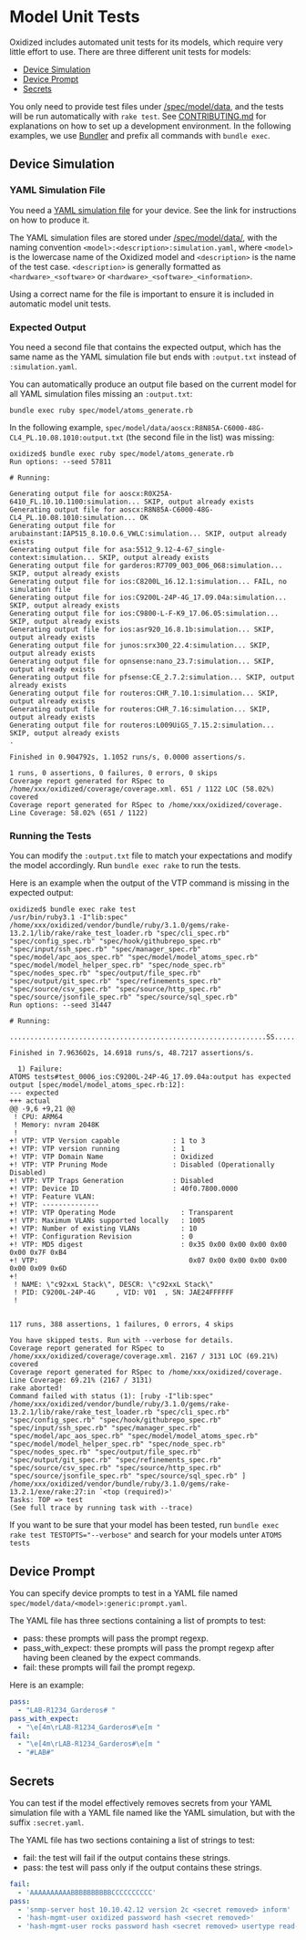 # Model Unit Tests
Oxidized includes automated unit tests for its models, which require very little
effort to use. There are three different unit tests for models:
- [Device Simulation](ModelUnitTests.md#device-simulation)
- [Device Prompt](ModelUnitTests.md#device-prompt)
- [Secrets](ModelUnitTests.md#secrets)

You only need to provide test files under [/spec/model/data](/spec/model/data),
and the tests will be run automatically with `rake test`. See
[CONTRIBUTING.md](/CONTRIBUTING.md) for explanations on how to set up a
development environment. In the following examples, we use
[Bundler](https://bundler.io/) and prefix all commands with `bundle exec`.

## Device Simulation
### YAML Simulation File
You need a [YAML simulation file](/docs/DeviceSimulation.md) for your device.
See the link for instructions on how to produce it.

The YAML simulation files are stored under
[/spec/model/data/](/spec/model/data/), with the naming convention
`<model>:<description>:simulation.yaml`, where `<model>` is the lowercase name
of the Oxidized model and `<description>` is the name of the test case.
`<description>` is generally formatted as `<hardware>_<software>` or
`<hardware>_<software>_<information>`.

Using a correct name for the file is important to ensure it is included in
automatic model unit tests.

### Expected Output
You need a second file that contains the expected output, which has the same
name as the YAML simulation file but ends with `:output.txt` instead of
`:simulation.yaml`.

You can automatically produce an output file based on the current model for all
YAML simulation files missing an `:output.txt`:
```shell
bundle exec ruby spec/model/atoms_generate.rb
```

In the following example,
`spec/model/data/aoscx:R8N85A-C6000-48G-CL4_PL.10.08.1010:output.txt` (the
second file in the list) was missing:

```shell
oxidized$ bundle exec ruby spec/model/atoms_generate.rb
Run options: --seed 57811

# Running:

Generating output file for aoscx:R0X25A-6410_FL.10.10.1100:simulation... SKIP, output already exists
Generating output file for aoscx:R8N85A-C6000-48G-CL4_PL.10.08.1010:simulation... OK
Generating output file for arubainstant:IAP515_8.10.0.6_VWLC:simulation... SKIP, output already exists
Generating output file for asa:5512_9.12-4-67_single-context:simulation... SKIP, output already exists
Generating output file for garderos:R7709_003_006_068:simulation... SKIP, output already exists
Generating output file for ios:C8200L_16.12.1:simulation... FAIL, no simulation file
Generating output file for ios:C9200L-24P-4G_17.09.04a:simulation... SKIP, output already exists
Generating output file for ios:C9800-L-F-K9_17.06.05:simulation... SKIP, output already exists
Generating output file for ios:asr920_16.8.1b:simulation... SKIP, output already exists
Generating output file for junos:srx300_22.4:simulation... SKIP, output already exists
Generating output file for opnsense:nano_23.7:simulation... SKIP, output already exists
Generating output file for pfsense:CE_2.7.2:simulation... SKIP, output already exists
Generating output file for routeros:CHR_7.10.1:simulation... SKIP, output already exists
Generating output file for routeros:CHR_7.16:simulation... SKIP, output already exists
Generating output file for routeros:L009UiGS_7.15.2:simulation... SKIP, output already exists
.

Finished in 0.904792s, 1.1052 runs/s, 0.0000 assertions/s.

1 runs, 0 assertions, 0 failures, 0 errors, 0 skips
Coverage report generated for RSpec to /home/xxx/oxidized/coverage/coverage.xml. 651 / 1122 LOC (58.02%) covered
Coverage report generated for RSpec to /home/xxx/oxidized/coverage.
Line Coverage: 58.02% (651 / 1122)
```

### Running the Tests
You can modify the `:output.txt` file to match your expectations and modify the
model accordingly. Run `bundle exec rake` to run the tests.

Here is an example when the output of the VTP command is missing in the expected
output:

```
oxidized$ bundle exec rake test
/usr/bin/ruby3.1 -I"lib:spec" /home/xxx/oxidized/vendor/bundle/ruby/3.1.0/gems/rake-13.2.1/lib/rake/rake_test_loader.rb "spec/cli_spec.rb" "spec/config_spec.rb" "spec/hook/githubrepo_spec.rb" "spec/input/ssh_spec.rb" "spec/manager_spec.rb" "spec/model/apc_aos_spec.rb" "spec/model/model_atoms_spec.rb" "spec/model/model_helper_spec.rb" "spec/node_spec.rb" "spec/nodes_spec.rb" "spec/output/file_spec.rb" "spec/output/git_spec.rb" "spec/refinements_spec.rb" "spec/source/csv_spec.rb" "spec/source/http_spec.rb" "spec/source/jsonfile_spec.rb" "spec/source/sql_spec.rb"
Run options: --seed 31447

# Running:

...............................................................SS..................F.............................SS..

Finished in 7.963602s, 14.6918 runs/s, 48.7217 assertions/s.

  1) Failure:
ATOMS tests#test_0006_ios:C9200L-24P-4G_17.09.04a:output has expected output [spec/model/model_atoms_spec.rb:12]:
--- expected
+++ actual
@@ -9,6 +9,21 @@
 ! CPU: ARM64
 ! Memory: nvram 2048K
 !
+! VTP: VTP Version capable             : 1 to 3
+! VTP: VTP version running             : 1
+! VTP: VTP Domain Name                 : Oxidized
+! VTP: VTP Pruning Mode                : Disabled (Operationally Disabled)
+! VTP: VTP Traps Generation            : Disabled
+! VTP: Device ID                       : 40f0.7800.0000
+! VTP: Feature VLAN:
+! VTP: --------------
+! VTP: VTP Operating Mode                : Transparent
+! VTP: Maximum VLANs supported locally   : 1005
+! VTP: Number of existing VLANs          : 10
+! VTP: Configuration Revision            : 0
+! VTP: MD5 digest                        : 0x35 0x00 0x00 0x00 0x00 0x00 0x7F 0xB4
+! VTP:                                     0x07 0x00 0x00 0x00 0x00 0x00 0x09 0x6D
+!
 ! NAME: \"c92xxL Stack\", DESCR: \"c92xxL Stack\"
 ! PID: C9200L-24P-4G     , VID: V01  , SN: JAE24FFFFFF
 !


117 runs, 388 assertions, 1 failures, 0 errors, 4 skips

You have skipped tests. Run with --verbose for details.
Coverage report generated for RSpec to /home/xxx/oxidized/coverage/coverage.xml. 2167 / 3131 LOC (69.21%) covered
Coverage report generated for RSpec to /home/xxx/oxidized/coverage.
Line Coverage: 69.21% (2167 / 3131)
rake aborted!
Command failed with status (1): [ruby -I"lib:spec" /home/xxx/oxidized/vendor/bundle/ruby/3.1.0/gems/rake-13.2.1/lib/rake/rake_test_loader.rb "spec/cli_spec.rb" "spec/config_spec.rb" "spec/hook/githubrepo_spec.rb" "spec/input/ssh_spec.rb" "spec/manager_spec.rb" "spec/model/apc_aos_spec.rb" "spec/model/model_atoms_spec.rb" "spec/model/model_helper_spec.rb" "spec/node_spec.rb" "spec/nodes_spec.rb" "spec/output/file_spec.rb" "spec/output/git_spec.rb" "spec/refinements_spec.rb" "spec/source/csv_spec.rb" "spec/source/http_spec.rb" "spec/source/jsonfile_spec.rb" "spec/source/sql_spec.rb" ]
/home/xxx/oxidized/vendor/bundle/ruby/3.1.0/gems/rake-13.2.1/exe/rake:27:in `<top (required)>'
Tasks: TOP => test
(See full trace by running task with --trace)
```

If you want to be sure that your model has been tested, run
`bundle exec rake test TESTOPTS="--verbose"` and search for your models unter
`ATOMS tests`

## Device Prompt
You can specify device prompts to test in a YAML file named
`spec/model/data/<model>:generic:prompt.yaml`.

The YAML file has three sections containing a list of prompts to test:
- pass: these prompts will pass the prompt regexp.
- pass_with_expect: these prompts will pass the prompt regexp after having been
  cleaned by the expect commands.
- fail: these prompts will fail the prompt regexp.

Here is an example:
```yaml
pass:
  - "LAB-R1234_Garderos# "
pass_with_expect:
  - "\e[4m\rLAB-R1234_Garderos#\e[m "
fail:
  - "\e[4m\rLAB-R1234_Garderos#\e[m "
  - "#LAB#"
```

## Secrets
You can test if the model effectively removes secrets from your YAML simulation
file with a YAML file named like the YAML simulation, but with the suffix
`:secret.yaml`.

The YAML file has two sections containing a list of strings to test:
- fail: the test will fail if the output contains these strings.
- pass: the test will pass only if the output contains these strings.

```yaml
fail:
  - 'AAAAAAAAAABBBBBBBBBBCCCCCCCCCC'
pass:
  - 'snmp-server host 10.10.42.12 version 2c <secret removed> inform'
  - 'hash-mgmt-user oxidized password hash <secret removed>'
  - 'hash-mgmt-user rocks password hash <secret removed> usertype read-only'
```
